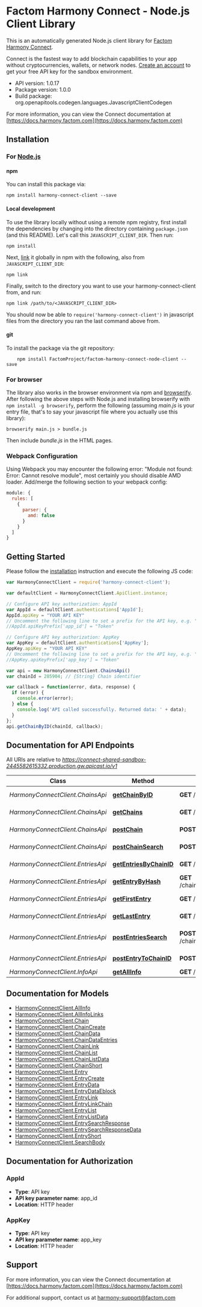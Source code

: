 # Factom Harmony Connect - Node.js Client Library

This is an automatically generated Node.js client library for [Factom Harmony Connect](https://www.factom.com/products/harmony-connect/).

Connect is the fastest way to add blockchain capabilities to your app without cryptocurrencies, wallets, or network nodes. [Create an account](https://account.factom.com/) to get your free API key for the sandbox environment.

- API version: 1.0.17
- Package version: 1.0.0
- Build package: org.openapitools.codegen.languages.JavascriptClientCodegen


For more information, you can view the Connect documentation at [https://docs.harmony.factom.com](https://docs.harmony.factom.com)

## Installation

### For [Node.js](https://nodejs.org/)

#### npm

You can install this package via:

```shell
npm install harmony-connect-client --save
```

#### Local development

To use the library locally without using a remote npm registry, first install the dependencies by changing 
into the directory containing `package.json` (and this README). Let's call this `JAVASCRIPT_CLIENT_DIR`. Then run:

```shell
npm install
```

Next, [link](https://docs.npmjs.com/cli/link) it globally in npm with the following, also from `JAVASCRIPT_CLIENT_DIR`:

```shell
npm link
```

Finally, switch to the directory you want to use your harmony-connect-client from, and run:

```shell
npm link /path/to/<JAVASCRIPT_CLIENT_DIR>
```

You should now be able to `require('harmony-connect-client')` in javascript files from the directory you ran the last 
command above from.

#### git

To install the package via the git repository:

```shell
    npm install FactomProject/factom-harmony-connect-node-client --save
```

### For browser

The library also works in the browser environment via npm and [browserify](http://browserify.org/). After following
the above steps with Node.js and installing browserify with `npm install -g browserify`,
perform the following (assuming *main.js* is your entry file, that's to say your javascript file where you actually 
use this library):

```shell
browserify main.js > bundle.js
```

Then include *bundle.js* in the HTML pages.

### Webpack Configuration

Using Webpack you may encounter the following error: "Module not found: Error:
Cannot resolve module", most certainly you should disable AMD loader. Add/merge
the following section to your webpack config:

```javascript
module: {
  rules: [
    {
      parser: {
        amd: false
      }
    }
  ]
}
```

## Getting Started

Please follow the [installation](#installation) instruction and execute the following JS code:

```javascript
var HarmonyConnectClient = require('harmony-connect-client');

var defaultClient = HarmonyConnectClient.ApiClient.instance;

// Configure API key authorization: AppId
var AppId = defaultClient.authentications['AppId'];
AppId.apiKey = "YOUR API KEY"
// Uncomment the following line to set a prefix for the API key, e.g. "Token" (defaults to null)
//AppId.apiKeyPrefix['app_id'] = "Token"

// Configure API key authorization: AppKey
var AppKey = defaultClient.authentications['AppKey'];
AppKey.apiKey = "YOUR API KEY"
// Uncomment the following line to set a prefix for the API key, e.g. "Token" (defaults to null)
//AppKey.apiKeyPrefix['app_key'] = "Token"

var api = new HarmonyConnectClient.ChainsApi()
var chainId = 285904; // {String} Chain identifier

var callback = function(error, data, response) {
  if (error) {
    console.error(error);
  } else {
    console.log('API called successfully. Returned data: ' + data);
  }
};
api.getChainByID(chainId, callback);

```

## Documentation for API Endpoints

All URIs are relative to *https://connect-shared-sandbox-2445582615332.production.gw.apicast.io/v1*

Class | Method | HTTP request | Description
------------ | ------------- | ------------- | -------------
*HarmonyConnectClient.ChainsApi* | [**getChainByID**](docs/ChainsApi.md#getChainByID) | **GET** /chains/{chain_id} | Get Chain Info
*HarmonyConnectClient.ChainsApi* | [**getChains**](docs/ChainsApi.md#getChains) | **GET** /chains | Get All Chains
*HarmonyConnectClient.ChainsApi* | [**postChain**](docs/ChainsApi.md#postChain) | **POST** /chains | Create a Chain
*HarmonyConnectClient.ChainsApi* | [**postChainSearch**](docs/ChainsApi.md#postChainSearch) | **POST** /chains/search | Search Chains
*HarmonyConnectClient.EntriesApi* | [**getEntriesByChainID**](docs/EntriesApi.md#getEntriesByChainID) | **GET** /chains/{chain_id}/entries | Get Chain&#39;s Entries
*HarmonyConnectClient.EntriesApi* | [**getEntryByHash**](docs/EntriesApi.md#getEntryByHash) | **GET** /chains/{chain_id}/entries/{entry_hash} | Get Entry Info
*HarmonyConnectClient.EntriesApi* | [**getFirstEntry**](docs/EntriesApi.md#getFirstEntry) | **GET** /chains/{chain_id}/entries/first | Get Chain&#39;s First Entry
*HarmonyConnectClient.EntriesApi* | [**getLastEntry**](docs/EntriesApi.md#getLastEntry) | **GET** /chains/{chain_id}/entries/last | Get Chain&#39;s Last Entry
*HarmonyConnectClient.EntriesApi* | [**postEntriesSearch**](docs/EntriesApi.md#postEntriesSearch) | **POST** /chains/{chain_id}/entries/search | Search Chain&#39;s Entries
*HarmonyConnectClient.EntriesApi* | [**postEntryToChainID**](docs/EntriesApi.md#postEntryToChainID) | **POST** /chains/{chain_id}/entries | Create an Entry
*HarmonyConnectClient.InfoApi* | [**getAllInfo**](docs/InfoApi.md#getAllInfo) | **GET** / | API Info


## Documentation for Models

 - [HarmonyConnectClient.AllInfo](docs/AllInfo.md)
 - [HarmonyConnectClient.AllInfoLinks](docs/AllInfoLinks.md)
 - [HarmonyConnectClient.Chain](docs/Chain.md)
 - [HarmonyConnectClient.ChainCreate](docs/ChainCreate.md)
 - [HarmonyConnectClient.ChainData](docs/ChainData.md)
 - [HarmonyConnectClient.ChainDataEntries](docs/ChainDataEntries.md)
 - [HarmonyConnectClient.ChainLink](docs/ChainLink.md)
 - [HarmonyConnectClient.ChainList](docs/ChainList.md)
 - [HarmonyConnectClient.ChainListData](docs/ChainListData.md)
 - [HarmonyConnectClient.ChainShort](docs/ChainShort.md)
 - [HarmonyConnectClient.Entry](docs/Entry.md)
 - [HarmonyConnectClient.EntryCreate](docs/EntryCreate.md)
 - [HarmonyConnectClient.EntryData](docs/EntryData.md)
 - [HarmonyConnectClient.EntryDataEblock](docs/EntryDataEblock.md)
 - [HarmonyConnectClient.EntryLink](docs/EntryLink.md)
 - [HarmonyConnectClient.EntryLinkChain](docs/EntryLinkChain.md)
 - [HarmonyConnectClient.EntryList](docs/EntryList.md)
 - [HarmonyConnectClient.EntryListData](docs/EntryListData.md)
 - [HarmonyConnectClient.EntrySearchResponse](docs/EntrySearchResponse.md)
 - [HarmonyConnectClient.EntrySearchResponseData](docs/EntrySearchResponseData.md)
 - [HarmonyConnectClient.EntryShort](docs/EntryShort.md)
 - [HarmonyConnectClient.SearchBody](docs/SearchBody.md)


## Documentation for Authorization


### AppId

- **Type**: API key
- **API key parameter name**: app_id
- **Location**: HTTP header

### AppKey

- **Type**: API key
- **API key parameter name**: app_key
- **Location**: HTTP header


## Support

For more information, you can view the Connect documentation at [https://docs.harmony.factom.com](https://docs.harmony.factom.com)


For additional support, contact us at harmony-support@factom.com
